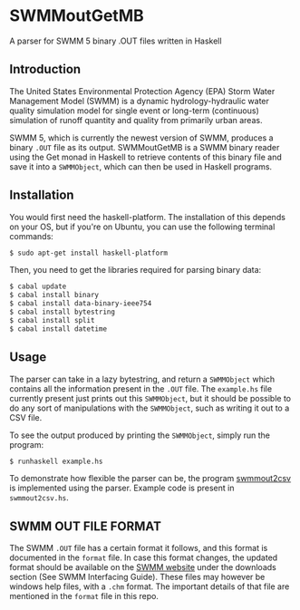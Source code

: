 SWMMoutGetMB
============

A parser for SWMM 5 binary .OUT files written in Haskell

Introduction
------------

The United States Environmental Protection Agency (EPA) Storm Water Management
Model (SWMM) is a dynamic hydrology-hydraulic water quality simulation model for single event or
long-term (continuous) simulation of runoff quantity and quality from primarily urban areas.

SWMM 5, which is currently the newest version of SWMM, produces a binary `.OUT` file as its
output. SWMMoutGetMB is a SWMM binary reader using the Get monad in Haskell to retrieve 
contents of this binary file and save it into a `SWMMObject`, which can then be used in 
Haskell programs.

Installation
------------

You would first need the haskell-platform. The installation of this depends on your OS, but if
you're on Ubuntu, you can use the following terminal commands:

~~~ bash
$ sudo apt-get install haskell-platform
~~~

Then, you need to get the libraries required for parsing binary data:

~~~ bash
$ cabal update
$ cabal install binary
$ cabal install data-binary-ieee754
$ cabal install bytestring
$ cabal install split
$ cabal install datetime
~~~

Usage
-----

The parser can take in a lazy bytestring, and return a `SWMMObject` which contains all the
information present in the `.OUT` file. The `example.hs` file currently present just prints out this
`SWMMObject`, but it should be possible to do any sort of manipulations with the `SWMMObject`,
such as writing it out to a CSV file.

To see the output produced by printing the `SWMMObject`, simply run the program:

~~~ bash
$ runhaskell example.hs
~~~

To demonstrate how flexible the parser can be, the program
[swmmout2csv](https://github.com/OOW/swmmout2csv) is implemented using the
parser. Example code is present in `swmmout2csv.hs`.

SWMM OUT FILE FORMAT
--------------------

The SWMM `.OUT` file has a certain format it follows, and this format is documented in the
`format` file. In case this format changes, the updated format should be available on the [SWMM
website](http://www2.epa.gov/water-research/storm-water-management-model-swmm) under the downloads
section (See SWMM Interfacing Guide). These files may however be windows help files, with a
`.chm` format. The important details of that file are mentioned in the `format` file in this repo.

